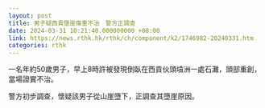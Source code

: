 ```yaml
---
layout: post
title: 男子疑西貢墮崖傷重不治　警方正調查
date: 2024-03-31 10:21:40.000000000 +08:00
link: https://news.rthk.hk/rthk/ch/component/k2/1746982-20240331.htm
categories: rthk
---
```


一名年約50歲男子，早上8時許被發現倒臥在西貢伙頭墳洲一處石灘，頭部重創，當場證實不治。

警方初步調查，懷疑該男子從山崖墮下，正調查其墮崖原因。
